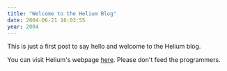 ```yaml
---
title: "Welcome to the Helium Blog"
date: 2004-06-21 16:03:55
year: 2004
---
```

This is just a first post to say hello and welcome to the Helium blog.

You can visit Helium's webpage <a href="http://pyre.third-bit.com/helium/">here</a>.  Please don't feed the programmers.
